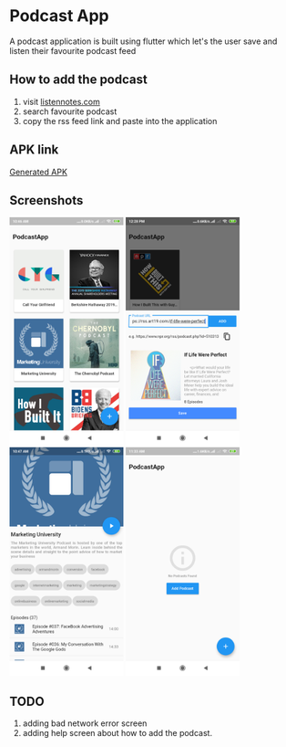 # Podcast App

A podcast application is built using flutter which let's the user save and listen their favourite podcast feed

## How to add the podcast
1. visit [listennotes.com](https://www.listennotes.com/ "listennotes.com")
2. search favourite podcast 
3. copy the rss feed link and paste into the application 

## APK link
[Generated APK](apk/podcastapp.apk "apk link")


## Screenshots
<p float="left">
  <img src="screenshots/1.png" width="200" />
  <img src="screenshots/2.png" width="200" />
  <img src="screenshots/3.png" width="200" />
  <img src="screenshots/4.png" width="200" />
</p>


## TODO
1. adding bad network error screen
2. adding help screen about how to add the podcast. 